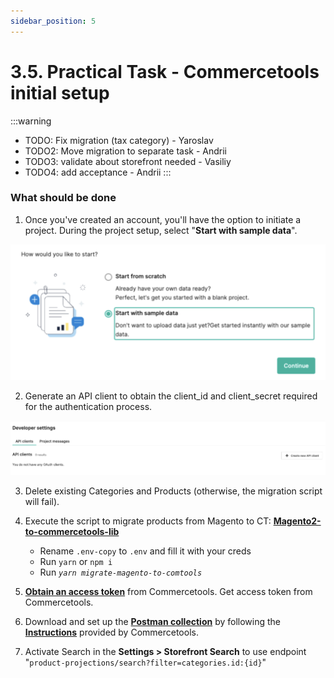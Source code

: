 ```yaml
---
sidebar_position: 5
---
```


# 3.5. Practical Task - Commercetools initial setup

:::warning
- TODO: Fix migration (tax category) - Yaroslav
- TODO2: Move migration to separate task - Andrii
- TODO3: validate about storefront needed - Vasiliy
- TODO4: add acceptance - Andrii
:::

### What should be done

1. Once you've created an account, you'll have the option to initiate a project. During the project setup, select "**Start with sample data**".

![commercetools-initiate.png](assets/commercetools-initiate.png)

2. Generate an API client to obtain the client_id and client_secret required for the authentication process.

![dev-settings.png](assets/dev-settings.png)

3. Delete existing Categories and Products (otherwise, the migration script will fail).


4. Execute the script to migrate products from Magento to CT: **[Magento2-to-commercetools-lib](https://git.epam.com/Anton_Zhirkov/magento2-to-commercetools-lib)**

   - Rename `.env-copy` to `.env` and fill it with your creds 
   - Run `yarn` or `npm i`
   - Run *`yarn migrate-magento-to-comtools`*
   
5. **[Obtain an access token](https://docs.commercetools.com/api/authorization)** from Commercetools. Get access token from Commercetools.
6. Download and set up the **[Postman collection](https://docs.commercetools.com/sdk/postman)** by following the **[Instructions](https://github.com/commercetools/commercetools-postman-collection/blob/master/GettingStarted.md)** provided by Commercetools.
7. Activate Search in the **Settings > Storefront Search** to use endpoint "`product-projections/search?filter=categories.id:{id}`"  
